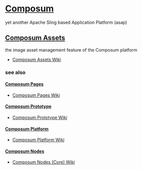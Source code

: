 # [Composum](https://ist-software.atlassian.net/wiki/display/CMP/Composum)

yet another Apache Sling based Application Platform (asap)

## [Composum Assets](https://ist-software.atlassian.net/wiki/display/CMP/Composum+Assets)

the image asset management feature of the Composum platform

* [Composum Assets Wiki](https://ist-software.atlassian.net/wiki/display/CMP/Composum+Assets)

### see also

#### [Composum Pages](https://github.com/ist-dresden/composum-pages)

* [Composum Pages Wiki](https://ist-software.atlassian.net/wiki/display/CMP/Composum+Pages)

#### [Composum Prototype](https://github.com/ist-dresden/composum-prototype)

* [Composum Prototype Wiki](https://ist-software.atlassian.net/wiki/display/CMP/Composum+Prototype)

#### [Composum Platform](https://github.com/ist-dresden/composum-platform)

* [Composum Platform Wiki](https://ist-software.atlassian.net/wiki/display/CMP/Composum+Platform)

#### [Composum Nodes](https://github.com/ist-dresden/composum)

* [Composum Nodes (Core) Wiki](https://ist-software.atlassian.net/wiki/display/CMP/Composum+Nodes)
